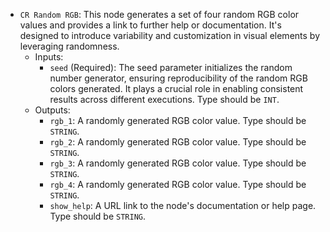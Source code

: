 - `CR Random RGB`: This node generates a set of four random RGB color values and provides a link to further help or documentation. It's designed to introduce variability and customization in visual elements by leveraging randomness.
    - Inputs:
        - `seed` (Required): The seed parameter initializes the random number generator, ensuring reproducibility of the random RGB colors generated. It plays a crucial role in enabling consistent results across different executions. Type should be `INT`.
    - Outputs:
        - `rgb_1`: A randomly generated RGB color value. Type should be `STRING`.
        - `rgb_2`: A randomly generated RGB color value. Type should be `STRING`.
        - `rgb_3`: A randomly generated RGB color value. Type should be `STRING`.
        - `rgb_4`: A randomly generated RGB color value. Type should be `STRING`.
        - `show_help`: A URL link to the node's documentation or help page. Type should be `STRING`.
